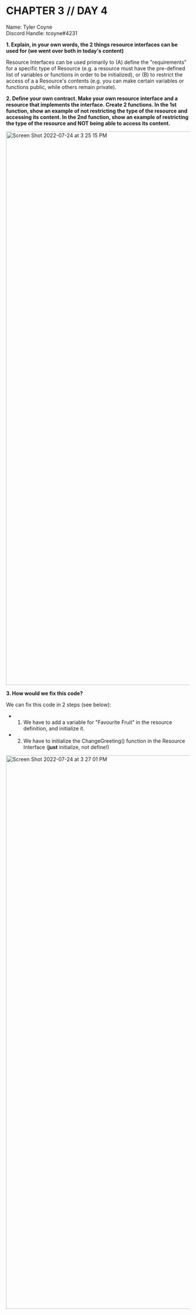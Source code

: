# CHAPTER 3 // DAY 4

Name: Tyler Coyne  
Discord Handle: tcoyne#4231

**1. Explain, in your own words, the 2 things resource interfaces can be used for (we went over both in today's content)**

Resource Interfaces can be used primarily to (A) define the "requirements" for a specific type of Resource (e.g. a resource must have the pre-defined list of variables or functions in order to be initialized), or (B) to restrict the access of a a Resource's contents (e.g. you can make certain variables or functions public, while others remain private).

**2. Define your own contract. Make your own resource interface and a resource that implements the interface. Create 2 functions. In the 1st function, show an example of not restricting the type of the resource and accessing its content. In the 2nd function, show an example of restricting the type of the resource and NOT being able to access its content.**

<img width="1512" alt="Screen Shot 2022-07-24 at 3 25 15 PM" src="https://user-images.githubusercontent.com/92488787/180668211-7f8fc98a-95a2-408f-ac0d-1be0b5212e79.png">

**3. How would we fix this code?**

We can fix this code in 2 steps (see below):

- 1. We have to add a variable for "Favourite Fruit" in the resource definition, and initialize it.
- 2. We have to initialize the ChangeGreeting() function in the Resource Interface (**just** initialize, not define!)

<img width="1512" alt="Screen Shot 2022-07-24 at 3 27 01 PM" src="https://user-images.githubusercontent.com/92488787/180668299-852e948a-a27f-4929-a880-0d3d4366440e.png">
